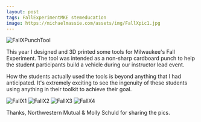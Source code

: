 ```yaml
---
layout: post
tags: FallExperimentMKE stemeducation
image: https://michaelmassie.com/assets/img/FallXpic1.jpg
---
```


![FallXPunchTool](https://michaelmassie.com/img/cardboardPunch.png)

This year I designed and 3D printed some tools for Milwaukee's Fall Experiment. The tool was intended as a non-sharp cardboard punch to help the student participants build a vehicle during our instructor lead event.

How the students actually used the tools is beyond anything that I had anticipated. It's extremely exciting to see the ingenuity of these students using anything in their toolkit to achieve their goal.

![FallX1](https://michaelmassie.com/assets/img/FallXpic1.jpg)
![FallX2](https://michaelmassie.com/assets/img/FallXpic2.jpg)
![FallX3](https://michaelmassie.com/assets/img/FallXpic3.jpg)
![FallX4](https://michaelmassie.com/assets/img/FallXpic4.jpg)


Thanks, Northwestern Mutual & Molly Schuld for sharing the pics. 